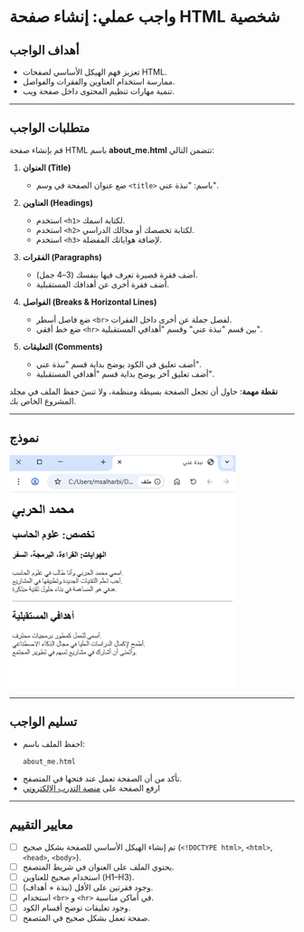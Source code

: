 # واجب عملي: إنشاء صفحة HTML شخصية

## أهداف الواجب
- تعزيز فهم الهيكل الأساسي لصفحات HTML.
- ممارسة استخدام العناوين والفقرات والفواصل.
- تنمية مهارات تنظيم المحتوى داخل صفحة ويب.

---

## متطلبات الواجب
قم بإنشاء صفحة HTML باسم **about_me.html** تتضمن التالي:

1. **العنوان (Title)**  
   - ضع عنوان الصفحة في وسم `<title>` باسم: "نبذة عني".

2. **العناوين (Headings)**  
   - استخدم `<h1>` لكتابة اسمك.  
   - استخدم `<h2>` لكتابة تخصصك أو مجالك الدراسي.  
   - استخدم `<h3>` لإضافة هواياتك المفضلة.

3. **الفقرات (Paragraphs)**  
   - أضف فقرة قصيرة تعرف فيها بنفسك (3–4 جمل).  
   - أضف فقرة أخرى عن أهدافك المستقبلية.

4. **الفواصل (Breaks & Horizontal Lines)**  
   - ضع فاصل أسطر `<br>` لفصل جملة عن أخرى داخل الفقرات.  
   - ضع خط أفقي `<hr>` بين قسم "نبذة عني" وقسم "أهدافي المستقبلية".

5. **التعليقات (Comments)**  
   - أضف تعليق في الكود يوضح بداية قسم "نبذة عني".  
   - أضف تعليق آخر يوضح بداية قسم "أهدافي المستقبلية".

**نقطة مهمة**: حاول أن تجعل الصفحة بسيطة ومنظمة، ولا تنسَ حفظ الملف في مجلد المشروع الخاص بك.

---
## نموذج
<img src="example.PNG" alt="example_answer" width="400">

---
## تسليم الواجب
- احفظ الملف باسم:
  ```
  about_me.html
  ```
- تأكد من أن الصفحة تعمل عند فتحها في المتصفح.
- ارفع الصفحة على [منصة التدرب الإلكتروني](https://tvtclms.edu.sa)
---

## معايير التقييم
- [ ] تم إنشاء الهيكل الأساسي للصفحة بشكل صحيح (`<!DOCTYPE html>`, `<html>`, `<head>`, `<body>`).
- [ ] يحتوي الملف على العنوان في شريط المتصفح.
- [ ] استخدام صحيح للعناوين (H1–H3).
- [ ] وجود فقرتين على الأقل (نبذة + أهداف).
- [ ] استخدام `<br>` و `<hr>` في أماكن مناسبة.
- [ ] وجود تعليقات توضح أقسام الكود.
- [ ] صفحة تعمل بشكل صحيح في المتصفح.